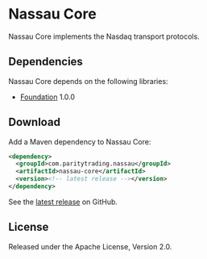# Nassau Core

Nassau Core implements the Nasdaq transport protocols.

## Dependencies

Nassau Core depends on the following libraries:

- [Foundation][] 1.0.0

  [Foundation]: https://github.com/paritytrading/foundation

## Download

Add a Maven dependency to Nassau Core:

```xml
<dependency>
  <groupId>com.paritytrading.nassau</groupId>
  <artifactId>nassau-core</artifactId>
  <version><!-- latest release --></version>
</dependency>
```

See the [latest release][] on GitHub.

  [latest release]: https://github.com/paritytrading/nassau/releases/latest

## License

Released under the Apache License, Version 2.0.
